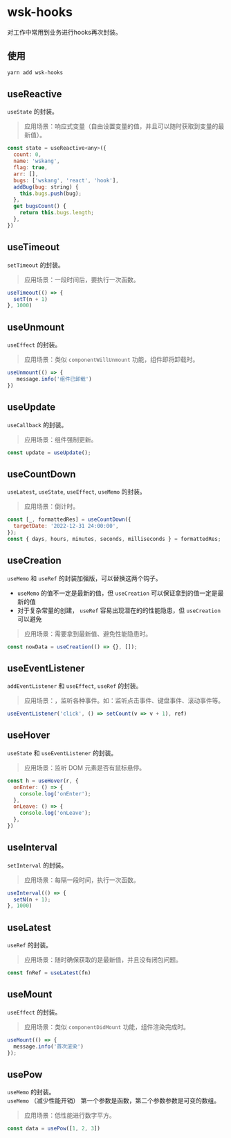 # wsk-hooks
 对工作中常用到业务进行hooks再次封装。
## 使用

```bash
yarn add wsk-hooks

```

##  useReactive

`useState` 的封装。

> 应用场景：响应式变量（自由设置变量的值，并且可以随时获取到变量的最新值）。

```js
const state = useReactive<any>({
  count: 0,
  name: 'wskang',
  flag: true,
  arr: [],
  bugs: ['wskang', 'react', 'hook'],
  addBug(bug: string) {
    this.bugs.push(bug);
  },
  get bugsCount() {
    return this.bugs.length;
  },
})
```

##  useTimeout

`setTimeout` 的封装。

> 应用场景：一段时间后，要执行一次函数。

```js
useTimeout(() => {
  setT(n + 1)
}, 1000)
```

##  useUnmount

`useEffect` 的封装。

> 应用场景：类似 `componentWillUnmount` 功能，组件即将卸载时。

```js
useUnmount(() => {
   message.info('组件已卸载')
})
```

##  useUpdate

`useCallback` 的封装。

> 应用场景：组件强制更新。

```js
const update = useUpdate();
```

##  useCountDown

`useLatest`, `useState`, `useEffect`, `useMemo` 的封装。

> 应用场景：倒计时。

```js
const [_, formattedRes] = useCountDown({
  targetDate: '2022-12-31 24:00:00',
});
const { days, hours, minutes, seconds, milliseconds } = formattedRes;
```

##  useCreation

`useMemo` 和 `useRef` 的封装加强版，可以替换这两个钩子。

- `useMemo` 的值不一定是最新的值，但 `useCreation` 可以保证拿到的值一定是最新的值
- 对于复杂常量的创建， `useRef` 容易出现潜在的的性能隐患，但 `useCreation` 可以避免

> 应用场景：需要拿到最新值、避免性能隐患时。

```js
const nowData = useCreation(() => {}, []);
```

##  useEventListener

`addEventListener` 和 `useEffect`, `useRef` 的封装。

> 应用场景：，监听各种事件。如：监听点击事件、键盘事件、滚动事件等。

```js
useEventListener('click', () => setCount(v => v + 1), ref)
```

##  useHover

`useState` 和 `useEventListener` 的封装。

> 应用场景：监听 DOM 元素是否有鼠标悬停。

```js
const h = useHover(r, {
  onEnter: () => {
    console.log('onEnter');
  },
  onLeave: () => {
    console.log('onLeave');
  },
})
```

##  useInterval

`setInterval` 的封装。

> 应用场景：每隔一段时间，执行一次函数。

```js
useInterval(() => {
  setN(n + 1);
}, 1000)
```

##  useLatest

`useRef` 的封装。

> 应用场景：随时确保获取的是最新值，并且没有闭包问题。

```js
const fnRef = useLatest(fn)
```

##  useMount

`useEffect` 的封装。

> 应用场景：类似 `componentDidMount` 功能，组件渲染完成时。

```js
useMount(() => {
  message.info('首次渲染')
});
```

##  usePow

`useMemo` 的封装。 
<br/>
`useMemo` （减少性能开销） 第一个参数是函数，第二个参数参数是可变的数组。

> 应用场景：低性能进行数字平方。

```js
const data = usePow([1, 2, 3])
```